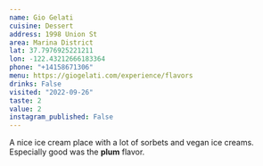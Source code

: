 ```yaml
---
name: Gio Gelati 
cuisine: Dessert
address: 1998 Union St
area: Marina District
lat: 37.7976925221211
lon: -122.43212666183364
phone: "+14158671306"
menu: https://giogelati.com/experience/flavors
drinks: False
visited: "2022-09-26"
taste: 2
value: 2
instagram_published: False
---
```


A nice ice cream place with a lot of sorbets and vegan ice creams. Especially good was the **plum** flavor.
